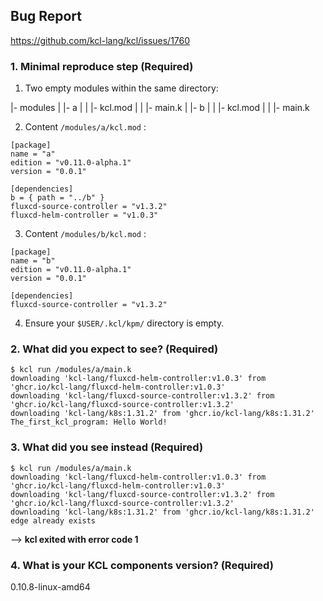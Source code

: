 ## Bug Report

https://github.com/kcl-lang/kcl/issues/1760

### 1. Minimal reproduce step (Required)

1. Two empty modules within the same directory:

|- modules
|   |- a
|   |   |- kcl.mod
|   |   |- main.k
|   |- b
|   |   |- kcl.mod
|   |   |- main.k

2. Content `/modules/a/kcl.mod` :

```
[package]
name = "a"
edition = "v0.11.0-alpha.1"
version = "0.0.1"

[dependencies]
b = { path = "../b" }
fluxcd-source-controller = "v1.3.2"
fluxcd-helm-controller = "v1.0.3"
```

3. Content `/modules/b/kcl.mod` :

```
[package]
name = "b"
edition = "v0.11.0-alpha.1"
version = "0.0.1"

[dependencies]
fluxcd-source-controller = "v1.3.2"
```

4. Ensure your `$USER/.kcl/kpm/` directory is empty.


### 2. What did you expect to see? (Required)
```
$ kcl run /modules/a/main.k
downloading 'kcl-lang/fluxcd-helm-controller:v1.0.3' from 'ghcr.io/kcl-lang/fluxcd-helm-controller:v1.0.3'
downloading 'kcl-lang/fluxcd-source-controller:v1.3.2' from 'ghcr.io/kcl-lang/fluxcd-source-controller:v1.3.2'
downloading 'kcl-lang/k8s:1.31.2' from 'ghcr.io/kcl-lang/k8s:1.31.2'
The_first_kcl_program: Hello World!
```

### 3. What did you see instead (Required)
```
$ kcl run /modules/a/main.k
downloading 'kcl-lang/fluxcd-helm-controller:v1.0.3' from 'ghcr.io/kcl-lang/fluxcd-helm-controller:v1.0.3'
downloading 'kcl-lang/fluxcd-source-controller:v1.3.2' from 'ghcr.io/kcl-lang/fluxcd-source-controller:v1.3.2'
downloading 'kcl-lang/k8s:1.31.2' from 'ghcr.io/kcl-lang/k8s:1.31.2'
edge already exists
```

--> **kcl exited with error code 1**

### 4. What is your KCL components version? (Required)

0.10.8-linux-amd64
